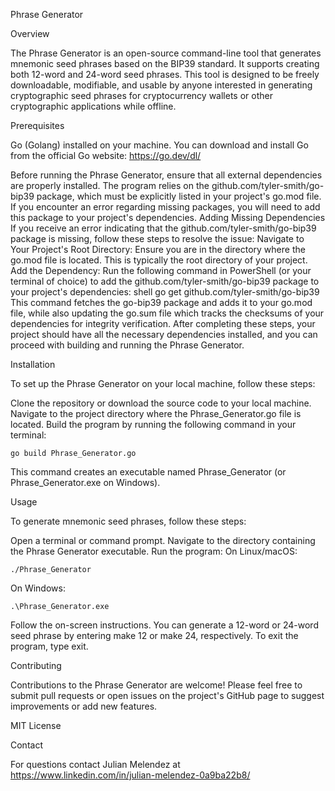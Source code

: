 Phrase Generator


Overview

The Phrase Generator is an open-source command-line tool that generates mnemonic seed phrases based on the BIP39 standard. It supports creating both 12-word and 24-word seed phrases. This tool is designed to be freely downloadable, modifiable, and usable by anyone interested in generating cryptographic seed phrases for cryptocurrency wallets or other cryptographic applications while offline.

Prerequisites

Go (Golang) installed on your machine. You can download and install Go from the official Go website: https://go.dev/dl/

Before running the Phrase Generator, ensure that all external dependencies are properly installed. The program relies on the github.com/tyler-smith/go-bip39 package, which must be explicitly listed in your project's go.mod file. If you encounter an error regarding missing packages, you will need to add this package to your project's dependencies.
Adding Missing Dependencies
If you receive an error indicating that the github.com/tyler-smith/go-bip39 package is missing, follow these steps to resolve the issue:
Navigate to Your Project's Root Directory: Ensure you are in the directory where the go.mod file is located. This is typically the root directory of your project.
Add the Dependency: Run the following command in PowerShell (or your terminal of choice) to add the github.com/tyler-smith/go-bip39 package to your project's dependencies:
shell
go get github.com/tyler-smith/go-bip39
This command fetches the go-bip39 package and adds it to your go.mod file, while also updating the go.sum file which tracks the checksums of your dependencies for integrity verification.
After completing these steps, your project should have all the necessary dependencies installed, and you can proceed with building and running the Phrase Generator.


Installation

To set up the Phrase Generator on your local machine, follow these steps:

Clone the repository or download the source code to your local machine.
Navigate to the project directory where the Phrase_Generator.go file is located.
Build the program by running the following command in your terminal:

    
    go build Phrase_Generator.go

This command creates an executable named Phrase_Generator (or Phrase_Generator.exe on Windows).

Usage

To generate mnemonic seed phrases, follow these steps:

Open a terminal or command prompt.
Navigate to the directory containing the Phrase Generator executable.
Run the program:
    On Linux/macOS:

    ./Phrase_Generator

On Windows:

    .\Phrase_Generator.exe

Follow the on-screen instructions. You can generate a 12-word or 24-word seed phrase by entering make 12 or make 24, respectively. To exit the program, type exit.

Contributing

Contributions to the Phrase Generator are welcome! Please feel free to submit pull requests or open issues on the project's GitHub page to suggest improvements or add new features.

MIT License

Contact

For questions contact Julian Melendez at https://www.linkedin.com/in/julian-melendez-0a9ba22b8/
